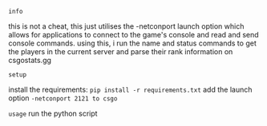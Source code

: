 `info`

this is not a cheat, this just utilises the -netconport launch option which allows for applications to connect to the game's console and read and send console commands. using this, i run the name and status commands to get the players in the current server and parse their rank information on csgostats.gg

`setup`

install the requirements: `pip install -r requirements.txt`
add the launch option `-netconport 2121 to csgo`

`usage`
run the python script
